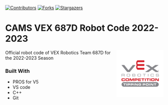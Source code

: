 [![Contributors][contributors-shield]][contributors-url]
[![Forks][forks-shield]][forks-url]
[![Stargazers][stars-shield]][stars-url]

# CAMS VEX 687D Robot Code 2022-2023

[<img src="assets/img/tipping-point-logo.png" align="right" width="150">](https://github.com/687vex/687D-Robot-Code-2022-2023)

Official robot code of VEX Robotics Team 687D for the 2022-2023 Season

### Built With

-   PROS for V5
-   VS code
-   C++
-   Git

[contributors-shield]: https://img.shields.io/github/contributors/687vex/687D-Robot-Code-2021-2022.svg?style=for-the-badge
[contributors-url]: https://github.com/687vex/687D-Robot-Code-2021-2022/graphs/contributors
[forks-shield]: https://img.shields.io/github/forks/687vex/687D-Robot-Code-2021-2022.svg?style=for-the-badge
[forks-url]: https://github.com/687vex/687D-Robot-Code-2021-2022/network/members
[stars-shield]: https://img.shields.io/github/stars/687vex/687D-Robot-Code-2021-2022.svg?style=for-the-badge
[stars-url]: https://github.com/687vex/687D-Robot-Code-2021-2022/stargazers

